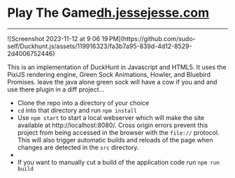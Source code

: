# Play The Game<a href="https://dh.jessejesse.com">dh.jessejesse.com</a>
<hr>
![Screenshot 2023-11-12 at 9 06 19 PM](https://github.com/sudo-self/Duckhunt.js/assets/119916323/fa3b7a95-839d-4d12-8529-2d4006752446)

This is an implementation of DuckHunt in Javascript and HTML5. It uses the PixiJS rendering engine, Green Sock Animations, Howler, and Bluebird Promises.
leave the java alone green sock will have a cow if you and and use there plugin in a diff project...
 - Clone the repo into a directory of your choice
 -   `cd` into that directory and run `npm install`
 - Use `npm start` to start a local webserver which will make the site available at http://localhost:8080/. Cross origin errors prevent this project from being accessed in the browser with the `file://` protocol. This will also trigger automatic builds and reloads of the page when changes are detected in the `src` directory.
 - 
 - If you want to manually cut a build of the application code run `npm run build`
 

